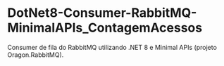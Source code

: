 # DotNet8-Consumer-RabbitMQ-MinimalAPIs_ContagemAcessos
Consumer de fila do RabbitMQ utilizando .NET 8 e Minimal APIs (projeto Oragon.RabbitMQ).
